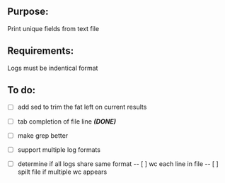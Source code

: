 ## Purpose:
  Print unique fields from text file 

## Requirements: 
  Logs must be indentical format

## To do:
  - [ ] add sed to trim the fat left on current results
  - [ ] tab completion of file line ***(DONE)***
  - [ ] make grep better
  - [ ] support multiple log formats
  - [ ] determine if all logs share same format
    -- [ ] wc each line in file
    -- [ ] spilt file if multiple wc appears
    
